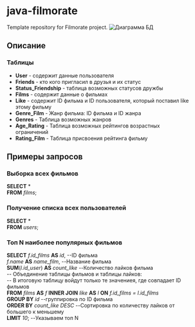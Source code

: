 # java-filmorate
Template repository for Filmorate project.
![Диаграмма БД](/../add-database/Diagramma.png)

  

## Описание  

### Таблицы

- **User** - содержит данные пользователя
- **Friends** - кто кого пригласил в друзья и их статус
- **Status_Friendship** - таблица возможных статусов дружбы
- **Films** - содержит данные о фильмах
- **Like** - содержит ID фильма и ID пользователя, который поставил like этому фильму
- **Genre_Film** - Жанр фильма: ID фильма и ID жанра
- **Genres** - Таблица возможных жанров
- **Age_Rating** - Таблица возможных рейтингов возрастных ограничений
- **Rating_Film** - Таблица присвоения рейтинга фильму

## Примеры запросов

### Выборка всех фильмов
__SELECT__ *  
__FROM__ *films*;

### Получение списка всех пользователей
__SELECT__ *  
__FROM__ *users*;

### Топ N наиболее популярных фильмов
__SELECT__ *f.id_films* __AS__ *id*, --ID фильма  
*f.name* __AS__ *name_film*,   --Название фильма  
__SUM__(*l.id_user*) __AS__ *count_like*   --Количество лайков фильма  
-- Объединение таблицы фильмов и таблицы лайков:  
-- В итоговую таблицу войдут только те значениея, где совпадает ID фильмов  
__FROM__ *films* __AS__ *f* __INNER JOIN__ *like* __AS__ *l* __ON__ *f.id_films = l.id_films*  
__GROUP BY__ *id* --группировка по ID фильма  
__ORDER BY__ *count_like DESC* --Сортировка по количеству лайков от большего к меньшему  
__LIMIT__ *10*; --Указываем топ N
